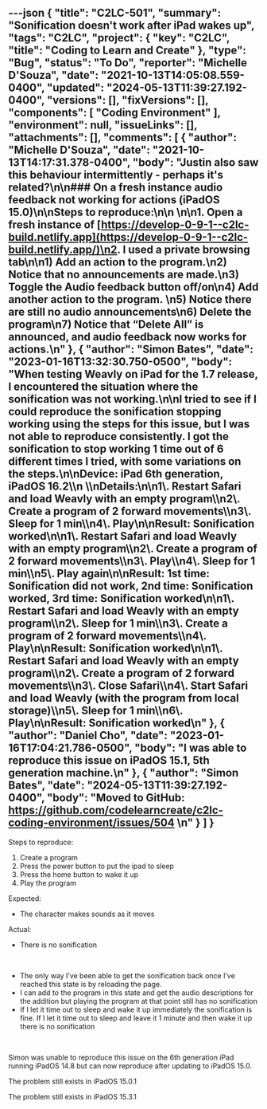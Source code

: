---json
{
  "title": "C2LC-501",
  "summary": "Sonification doesn't work after iPad wakes up",
  "tags": "C2LC",
  "project": {
    "key": "C2LC",
    "title": "Coding to Learn and Create"
  },
  "type": "Bug",
  "status": "To Do",
  "reporter": "Michelle D'Souza",
  "date": "2021-10-13T14:05:08.559-0400",
  "updated": "2024-05-13T11:39:27.192-0400",
  "versions": [],
  "fixVersions": [],
  "components": [
    "Coding Environment"
  ],
  "environment": null,
  "issueLinks": [],
  "attachments": [],
  "comments": [
    {
      "author": "Michelle D'Souza",
      "date": "2021-10-13T14:17:31.378-0400",
      "body": "Justin also saw this behaviour intermittently - perhaps it's related?\n\n### On a fresh instance audio feedback not working for actions (iPadOS 15.0)\n\nSteps to reproduce:\n\n \n\n1. Open a fresh instance of [https://develop-0-9-1--c2lc-build.netlify.app](https://develop-0-9-1--c2lc-build.netlify.app/)\n2. I used a private browsing tab\n\n1) Add an action to the program.\n2) Notice that no announcements are made.\n3) Toggle the Audio feedback button off/on\n4) Add another action to the program. \n5) Notice there are still no audio announcements\n6) Delete the program\n7) Notice that “Delete All” is announced, and audio feedback now works for actions.\n"
    },
    {
      "author": "Simon Bates",
      "date": "2023-01-16T13:32:30.750-0500",
      "body": "When testing Weavly on iPad for the 1.7 release, I encountered the situation where the sonification was not working.\n\nI tried to see if I could reproduce the sonification stopping working using the steps for this issue, but I was not able to reproduce consistently. I got the sonification to stop working 1 time out of 6 different times I tried, with some variations on the steps.\n\nDevice: iPad 6th generation, iPadOS 16.2\\\n \\\nDetails:\n\n1\\. Restart Safari and load Weavly with an empty program\\\n2\\. Create a program of 2 forward movements\\\n3\\. Sleep for 1 min\\\n4\\. Play\n\nResult: Sonification worked\n\n1\\. Restart Safari and load Weavly with an empty program\\\n2\\. Create a program of 2 forward movements\\\n3\\. Play\\\n4\\. Sleep for 1 min\\\n5\\. Play again\n\nResult: 1st time: Sonification did not work, 2nd time: Sonification worked, 3rd time: Sonification worked\n\n1\\. Restart Safari and load Weavly with an empty program\\\n2\\. Sleep for 1 min\\\n3\\. Create a program of 2 forward movements\\\n4\\. Play\n\nResult: Sonification worked\n\n1\\. Restart Safari and load Weavly with an empty program\\\n2\\. Create a program of 2 forward movements\\\n3\\. Close Safari\\\n4\\. Start Safari and load Weavly (with the program from local storage)\\\n5\\. Sleep for 1 min\\\n6\\. Play\n\nResult: Sonification worked\n"
    },
    {
      "author": "Daniel Cho",
      "date": "2023-01-16T17:04:21.786-0500",
      "body": "I was able to reproduce this issue on iPadOS 15.1, 5th generation machine.\n"
    },
    {
      "author": "Simon Bates",
      "date": "2024-05-13T11:39:27.192-0400",
      "body": "Moved to GitHub: <https://github.com/codelearncreate/c2lc-coding-environment/issues/504>&#x20;\n"
    }
  ]
}
---
Steps to reproduce:

1. Create a program
2. Press the power button to put the ipad to sleep
3. Press the home button to wake it up
4. Play the program

Expected:

* The character makes sounds as it moves

Actual:

* There is no sonification

 

* The only way I’ve been able to get the sonification back once I’ve reached this state is by reloading the page.
* I can add to the program in this state and get the audio descriptions for the addition but playing the program at that point still has no sonification
* If I let it time out to sleep and wake it up immediately the sonification is fine. If I let it time out to sleep and leave it 1 minute and then wake it up there is no sonification

 

Simon was unable to reproduce this issue on the 6th generation iPad running iPadOS 14.8 but can now reproduce after updating to iPadOS 15.0.

The problem still exists in iPadOS 15.0.1

The problem still exists in iPadOS 15.3.1

        
